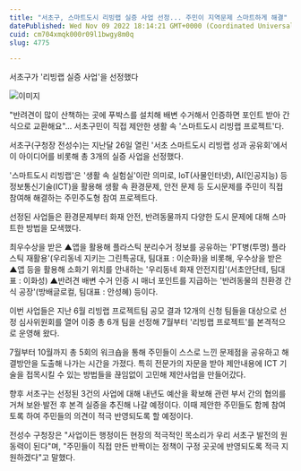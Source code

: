 ```yaml
---
title: "서초구, 스마트도시 리빙랩 실증 사업 선정... 주민이 지역문제 스마트하게 해결"
datePublished: Wed Nov 09 2022 18:14:21 GMT+0000 (Coordinated Universal Time)
cuid: cm704xmqk000r09l1bwgy8m0q
slug: 4775

---
```



서초구가 '리빙랩 실증 사업'을 선정했다

![이미지](https://cdn.hashnode.com/res/hashnode/image/upload/v1739257372599/4a0d85b0-80b3-481f-b0fe-5aea3d485691.jpeg)

"반려견이 많이 산책하는 곳에 푸박스를 설치해 배변 수거해서 인증하면 포인트 받아 간식으로 교환해요"... 서초구민이 직접 제안한 생활 속 '스마트도시 리빙랩 프로젝트'다.

서초구(구청장 전성수)는 지난달 26일 열린 '서초 스마트도시 리빙랩 성과 공유회'에서 이 아이디어를 비롯해 총 3개의 실증 사업을 선정했다.

'스마트도시 리빙랩'은 '생활 속 실험실'이란 의미로, IoT(사물인터넷), AI(인공지능) 등 정보통신기술(ICT)을 활용해 생활 속 환경문제, 안전 문제 등 도시문제를 주민이 직접 참여해 해결하는 주민주도형 참여 프로젝트다.

선정된 사업들은 환경문제부터 화재 안전, 반려동물까지 다양한 도시 문제에 대해 스마트한 방법을 모색했다.

최우수상을 받은 ▲앱을 활용해 플라스틱 분리수거 정보를 공유하는 'PT병(투명) 플라스틱 재활용'(우리동네 지키는 그린특공대, 팀대표 : 이순화)을 비롯해, 우수상을 받은 ▲앱 등을 활용해 소화기 위치를 안내하는 '우리동네 화재 안전지킴'(서초안단테, 팀대표 : 이화성) ▲반려견 배변 수거 인증 시 매너 포인트를 지급하는 '반려동물의 친환경 간식 공장'(방배글로컬, 팀대표 : 안성혜) 등이다.

이번 사업들은 지난 6월 리빙랩 프로젝트팀 공모 결과 12개의 신청 팀들을 대상으로 선정 심사위원회를 열어 이중 총 6개 팀을 선정해 7월부터 '리빙랩 프로젝트'를 본격적으로 운영해 왔다.

7월부터 10월까지 총 5회의 워크숍을 통해 주민들이 스스로 느낀 문제점을 공유하고 해결방안을 도출해 나가는 시간을 가졌다. 특히 전문가의 자문을 받아 제안내용에 ICT 기술을 접목시킬 수 있는 방법들을 끊임없이 고민해 제안사업을 만들어갔다.

향후 서초구는 선정된 3건의 사업에 대해 내년도 예산을 확보해 관련 부서 간의 협의를 거쳐 보완·발전 후 본격 실증을 추진해 나갈 예정이다. 이때 제안한 주민들도 함께 참여토록 하여 주민들의 의견이 적극 반영되도록 할 예정이다.

전성수 구청장은 "사업이든 행정이든 현장의 적극적인 목소리가 우리 서초구 발전의 원동력이 된다"며, "주민들이 직접 만든 반짝이는 정책이 구정 곳곳에 반영되도록 적극 지원하겠다"고 말했다.
